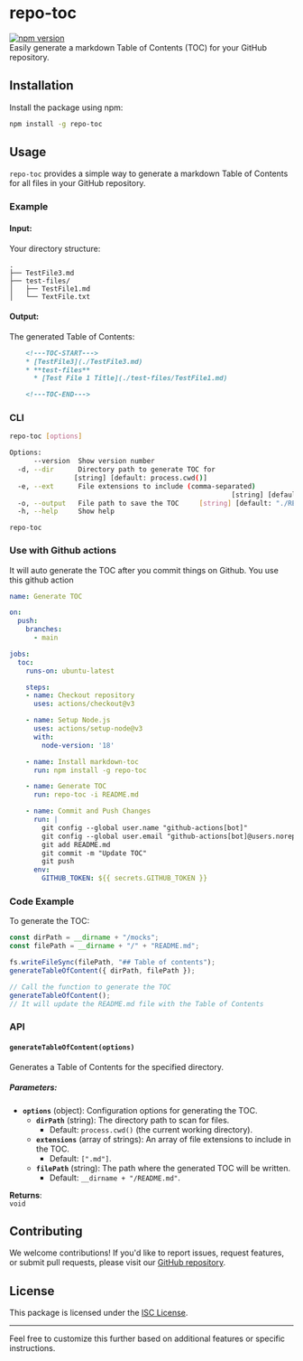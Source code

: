 # repo-toc

[![npm version](https://badge.fury.io/js/repo-toc.svg)](https://badge.fury.io/js/repo-toc)  
Easily generate a markdown Table of Contents (TOC) for your GitHub repository.

## Installation

Install the package using npm:

```bash
npm install -g repo-toc
```

## Usage

`repo-toc` provides a simple way to generate a markdown Table of Contents for all files in your GitHub repository.

### Example

#### Input:

Your directory structure:

```
.
├── TestFile3.md
├── test-files/
│   ├── TestFile1.md
│   └── TextFile.txt
```

#### Output:
The generated Table of Contents:

```markdown
    <!---TOC-START--->
    * [TestFile3](./TestFile3.md)
    * **test-files**
      * [Test File 1 Title](./test-files/TestFile1.md)

    <!---TOC-END--->
```

### CLI
```bash
repo-toc [options]

Options:
      --version  Show version number                                   [boolean]
  -d, --dir      Directory path to generate TOC for
                [string] [default: process.cwd()]
  -e, --ext      File extensions to include (comma-separated)
                                                       [string] [default: ".md"]
  -o, --output   File path to save the TOC     [string] [default: "./README.md"]
  -h, --help     Show help                                             [boolean]
```

```
repo-toc
```

### Use with Github actions
It will auto generate the TOC after you commit things on Github. You use this github action
```yml
name: Generate TOC

on:
  push:
    branches:
      - main

jobs:
  toc:
    runs-on: ubuntu-latest

    steps:
    - name: Checkout repository
      uses: actions/checkout@v3

    - name: Setup Node.js
      uses: actions/setup-node@v3
      with:
        node-version: '18'

    - name: Install markdown-toc
      run: npm install -g repo-toc

    - name: Generate TOC
      run: repo-toc -i README.md

    - name: Commit and Push Changes
      run: |
        git config --global user.name "github-actions[bot]"
        git config --global user.email "github-actions[bot]@users.noreply.github.com"
        git add README.md
        git commit -m "Update TOC"
        git push
      env:
        GITHUB_TOKEN: ${{ secrets.GITHUB_TOKEN }}
```

### Code Example

To generate the TOC:

```javascript
const dirPath = __dirname + "/mocks";
const filePath = __dirname + "/" + "README.md";

fs.writeFileSync(filePath, "## Table of contents");
generateTableOfContent({ dirPath, filePath });

// Call the function to generate the TOC
generateTableOfContent();
// It will update the README.md file with the Table of Contents
```

### API

#### `generateTableOfContent(options)`

Generates a Table of Contents for the specified directory.

##### Parameters:
- **`options`** (object): Configuration options for generating the TOC.  
  - **`dirPath`** (string): The directory path to scan for files.  
    - Default: `process.cwd()` (the current working directory).  
  - **`extensions`** (array of strings): An array of file extensions to include in the TOC.  
    - Default: `[".md"]`.  
  - **`filePath`** (string): The path where the generated TOC will be written.  
    - Default: `__dirname + "/README.md"`.

**Returns**:  
`void`

## Contributing

We welcome contributions! If you'd like to report issues, request features, or submit pull requests, please visit our [GitHub repository](https://github.com/kmtusher97/repo-toc).

## License

This package is licensed under the [ISC License](https://opensource.org/licenses/ISC).

---

Feel free to customize this further based on additional features or specific instructions.
